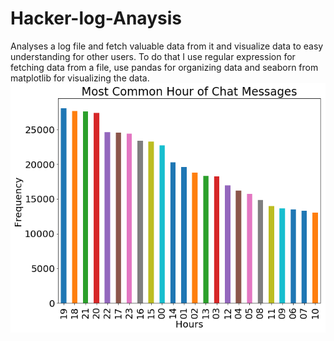 # Hacker-log-Anaysis
Analyses a log file and fetch valuable data from it and visualize data to easy understanding for other users. To do that I use regular expression for fetching data from a file, use pandas for organizing data and seaborn from matplotlib for visualizing the data.
![GitHub Logo](/hackerlogimg.png)
